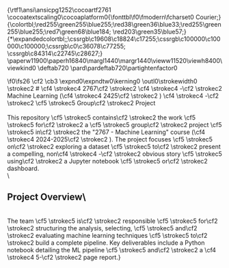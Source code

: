 {\rtf1\ansi\ansicpg1252\cocoartf2761
\cocoatextscaling0\cocoaplatform0{\fonttbl\f0\fmodern\fcharset0 Courier;}
{\colortbl;\red255\green255\blue255;\red38\green36\blue33;\red255\green255\blue255;\red7\green68\blue184;
\red203\green35\blue57;}
{\*\expandedcolortbl;;\cssrgb\c19608\c18824\c17255;\cssrgb\c100000\c100000\c100000;\cssrgb\c0\c36078\c77255;
\cssrgb\c84314\c22745\c28627;}
\paperw11900\paperh16840\margl1440\margr1440\vieww11520\viewh8400\viewkind0
\deftab720
\pard\pardeftab720\partightenfactor0

\f0\fs26 \cf2 \cb3 \expnd0\expndtw0\kerning0
\outl0\strokewidth0 \strokec2 # \cf4 \strokec4 2767\cf2 \strokec2  \cf4 \strokec4 -\cf2 \strokec2  Machine Learning (\cf4 \strokec4 2425\cf2 \strokec2 ) \cf4 \strokec4 -\cf2 \strokec2  \cf5 \strokec5 Group\cf2 \strokec2  Project\
\
This repository \cf5 \strokec5 contains\cf2 \strokec2  the work \cf5 \strokec5 for\cf2 \strokec2  a \cf5 \strokec5 group\cf2 \strokec2  project \cf5 \strokec5 in\cf2 \strokec2  the "2767 - Machine Learning" course (\cf4 \strokec4 2024-2025\cf2 \strokec2 ). The project focuses \cf5 \strokec5 on\cf2 \strokec2  exploring a dataset \cf5 \strokec5 to\cf2 \strokec2  present a compelling, non\cf4 \strokec4 -\cf2 \strokec2 obvious story \cf5 \strokec5 using\cf2 \strokec2  a Jupyter notebook \cf5 \strokec5 or\cf2 \strokec2  dashboard.\
\
## Project Overview\
\
The team \cf5 \strokec5 is\cf2 \strokec2  responsible \cf5 \strokec5 for\cf2 \strokec2  structuring the analysis, selecting, \cf5 \strokec5 and\cf2 \strokec2  evaluating machine learning techniques \cf5 \strokec5 to\cf2 \strokec2  build a complete pipeline. Key deliverables include a Python notebook detailing the ML pipeline \cf5 \strokec5 and\cf2 \strokec2  a \cf4 \strokec4 5-\cf2 \strokec2 page report.}